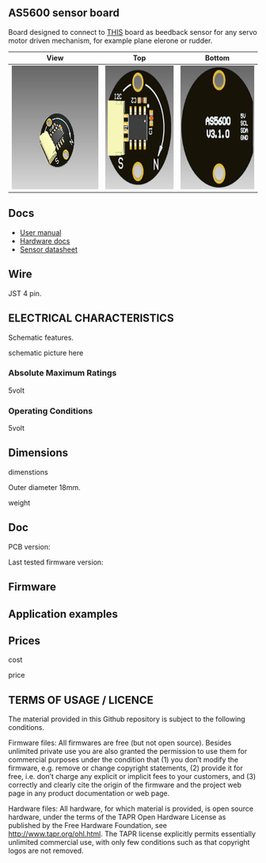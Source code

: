 ## AS5600 sensor board

Board designed to connect to [THIS](https://raccoonlabdev.github.io/docs/guide/rangefinder/) board as beedback sensor for any servo motor driven mechanism, for example plane elerone or rudder.

| View | Top | Bottom |
| ---- | --- | ------ |
| <img src="doc/view.png" alt="drawing" height="250"> | <img src="doc/view-top.png" alt="drawing" height="250"/> | <img src="doc/view-bottom.png" alt="drawing" height="250"/> |

## Docs

- [User manual]()
- [Hardware docs](doc/doc.pdf)
- [Sensor datasheet](https://ams.com/documents/20143/36005/AS5600_DS000365_5-00.pdf)

## Wire

JST 4 pin.

## ELECTRICAL CHARACTERISTICS

Schematic features.

schematic picture here

### Absolute Maximum Ratings

5volt

### Operating Conditions

5volt

## Dimensions

dimenstions

Outer diameter 18mm.

weight


## Doc

PCB version:

Last tested firmware version:

## Firmware

## Application examples

## Prices

cost

price


## TERMS OF USAGE / LICENCE

The material provided in this Github repository is subject to the following conditions. 

Firmware files: All firmwares are free (but not open source). Besides unlimited private use you are also granted the permission to use them for commercial purposes under the condition that (1) you don’t modify the firmware, e.g. remove or change copyright statements, (2) provide it for free, i.e. don’t charge any explicit or implicit fees to your customers, and (3) correctly and clearly cite the origin of the firmware and the project web page in any product documentation or web page. 

Hardware files: All hardware, for which material is provided, is open source hardware, under the terms of the TAPR Open Hardware License as published by the Free Hardware Foundation, see http://www.tapr.org/ohl.html. The TAPR license explicitly permits essentially unlimited commercial use, with only few conditions such as that copyright logos are not removed.

